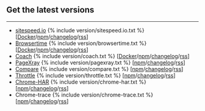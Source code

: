 ## Get the latest versions
* * *

 * [sitespeed.io](/documentation/sitespeed.io/) {% include version/sitespeed.io.txt %} [[Docker](https://hub.docker.com/r/sitespeedio/sitespeed.io/)/[npm](https://www.npmjs.com/package/sitespeed.io)/[changelog](https://github.com/sitespeedio/sitespeed.io/blob/master/CHANGELOG.md)/[rss](https://github.com/sitespeedio/sitespeed.io/releases.atom)]
 * [Browsertime](/documentation/browsertime/) {% include version/browsertime.txt %} [[Docker](https://hub.docker.com/r/sitespeedio/browsertime/)/[npm](https://www.npmjs.com/package/browsertime)/[changelog](https://github.com/sitespeedio/browsertime/blob/master/CHANGELOG.md)/[rss](https://github.com/sitespeedio/browsertime/releases.atom)]
 * [Coach](/documentation/coach/) {% include version/coach.txt %} [[Docker](https://hub.docker.com/r/sitespeedio/coach/)/[npm](https://www.npmjs.com/package/webcoach)/[changelog](https://github.com/sitespeedio/coach/blob/master/CHANGELOG.md)/[rss](https://github.com/sitespeedio/coach/releases.atom)]
 * [PageXray](/documentation/pagexray/) {% include version/pagexray.txt %} [[npm](https://www.npmjs.com/package/pagexray)/[changelog](https://github.com/sitespeedio/pagexray/blob/master/CHANGELOG.md)/[rss](https://github.com/sitespeedio/pagexray/releases.atom)]
 * [Compare](https://compare.sitespeed.io/) {% include version/compare.txt %} [[npm](https://www.npmjs.com/package/@sitespeed.io/compare)/[changelog](https://github.com/sitespeedio/compare/blob/master/CHANGELOG.md)/[rss](https://github.com/sitespeedio/compare/releases.atom)]
 * [Throttle](/documentation/throttle/) {% include version/throttle.txt %} [[npm](https://www.npmjs.com/package/@sitespeed.io/throttle)/[changelog](https://github.com/sitespeedio/throttle/blob/master/CHANGELOG.md)/[rss](https://github.com/sitespeedio/throttle/releases.atom)]
 * [Chrome-HAR](/documentation/chrome-har/) {% include version/chrome-har.txt %} [[npm](https://www.npmjs.com/package/chrome-har)/[changelog](https://github.com/sitespeedio/chrome-har/blob/master/CHANGELOG.md)/[rss](https://github.com/sitespeedio/chrome-har/releases.atom)]
  * Chrome-trace {% include version/chrome-trace.txt %} [[npm](https://www.npmjs.com/package/chrome-trace)/[changelog](https://github.com/sitespeedio/chrome-trace/blob/master/CHANGELOG.md)/[rss](https://github.com/sitespeedio/chrome-trace/releases.atom)]
